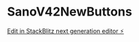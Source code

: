 # SanoV42NewButtons

[Edit in StackBlitz next generation editor ⚡️](https://stackblitz.com/~/github.com/scoshields/SanoV42NewButtons)
